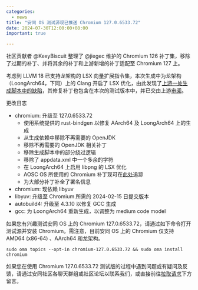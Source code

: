 ```yaml
---
categories:
  - news
title: "安同 OS 测试源现已推送 Chromium 127.0.6533.72"
date: 2024-07-30T12:00:00+08:00
important: true

---
```




社区贡献者 @KexyBiscuit 整理了 @jiegec 维护的 Chromium 126 补丁集，移除了过期的补丁、并将其余的补丁和上游新增的补丁适配至 Chromium 127 上。

考虑到 LLVM 18 已支持龙架构的 LSX 向量扩展指令集，本次生成中为龙架构（LoongArch64，下同）上的 Clang 开启了 LSX 优化，由此发现了[上游一处生成脚本中的缺陷](https://issues.chromium.org/issues/356038456)，其修复补丁也包含在本次的测试版本中，并已交由上游[审阅](https://chromium-review.googlesource.com/c/chromium/src/+/5740787)。

更改日志

- chromium: 升级至 127.0.6533.72
  - 使用系统提供的 rust-bindgen 以修复 AArch64 及 LoongArch64 上的生成
  - 从生成依赖中移除不再需要的 OpenJDK
  - 移除不再需要的 OpenJDK 相关补丁
  - 移除生成脚本中的部分绕过逻辑
  - 移除了 appdata.xml 中一个多余的字符
  - 在 LoongArch64 上启用 libpng 的 LSX 优化
  - AOSC OS 所使用的 Chromium 补丁现可在[此处](https://dev.azure.com/AOSC-Tracking/chromium/_git/chromium/commits?itemVersion=GBaosc%2Fv127.0.6533.72)追踪
  - 为大部分补丁补全了署名信息
- chromium: 现依赖 libyuv
- libyuv: 升级至 Chromium 所需的 2024-02-15 日提交版本
- autobuild4: 升级至 4.3.10 以修复 GCC 生成
- gcc: 为 LoongArch64 重新生成，以调整为 medium code model

如果您有兴趣测试安同 OS 上的 Chromium 127.0.6533.72，请通过如下命令打开测试源并安装 Chromium。需注意，目前安同 OS 上的 Chromium 仅支持 AMD64 (x86-64) 、AArch64 和龙架构。

```
sudo oma topics --opt-in chromium-127.0.6533.72 && sudo oma install chromium
```

如果您在使用 Chromium 127.0.6533.72 测试版的过程中遇到问题或有疑问及反馈，请通过安同社区各聊天群组或社区论坛以联系我们，或直接前往[拉取请求](https://github.com/AOSC-Dev/aosc-os-abbs/pull/7270)下方留言。
